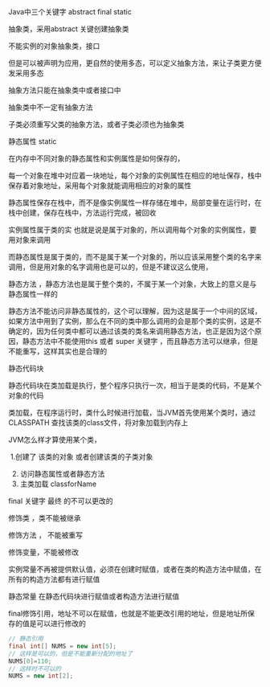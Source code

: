Java中三个关键字  abstract  final static



抽象类，采用abstract 关键创建抽象类

不能实例的对象抽象类，接口

但是可以被声明为应用，更自然的使用多态，可以定义抽象方法，来让子类更方便发采用多态

抽象方法只能在抽象类中或者接口中

抽象类中不一定有抽象方法

子类必须重写父类的抽象方法，或者子类必须也为抽象类



静态属性 static

在内存中不同对象的静态属性和实例属性是如何保存的，

每一个对象在堆中对应着一块地址，每个对象的实例属性在相应的地址保存，栈中保存着对象地址，采用每个对象就能调用相应的对象的属性

静态属性保存在栈中，而不是像实例属性一样存储在堆中，局部变量在运行时，在栈中创建，保存在栈中，方法运行完成，被回收

实例属性属于类的实 也就是说是属于对象的，所以调用每个对象的实例属性，要用对象来调用

而静态属性是属于类的，而不是属于某一个对象的，所以应该采用整个类的名字来调用，但是用对象的名字调用也是可以的，但是不建议这么使用，



静态方法 ，静态方法也是属于整个类的，不属于某一个对象，大致上的意义是与静态属性一样的

静态方法不能访问非静态属性的，这个可以理解，因为这是属于一个中间的区域，如果方法中用到了实例，那么在不同的类中那么调用的会是那个类的实例，这是不确定的，因为任何类中都可以通过该类的类名来调用静态方法，也正是因为这个原因，静态方法中不能使用this 或者 super 关键字 ，而且静态方法可以继承，但是不能重写，这样其实也是合理的

静态代码块

静态代码块在类加载是执行，整个程序只执行一次，相当于是类的代码，不是某个对象的代码



类加载，在程序运行时，类什么时候进行加载，当JVM首先使用某个类时，通过CLASSPATH 查找该类的class文件，将对象加载到内存上

JVM怎么样才算使用某个类，

​	1.创建了 该类的对象 或者创建该类的子类对象 

2. 访问静态属性或者静态方法
3. 主类加载 classforName



final 关键字 最终 的不可以更改的  

修饰类 ，类不能被继承

修饰方法 ， 不能被重写

修饰变量，不能被修改

实例常量不再被提供默认值，必须在创建时赋值，或者在类的构造方法中赋值，在所有的构造方法都有进行赋值

静态常量 在静态代码块进行赋值或者构造方法进行赋值

final修饰引用，地址不可以在赋值，也就是不能更改引用的地址，但是地址所保存的值是可以进行修改的

```java
// 静态引用
final int[] NUMS = new int[5];
// 这样是可以的，但是不能重新分配的地址了
NUMS[0]=110;
// 这样时不可以的
NUMS = new int[2];
```



